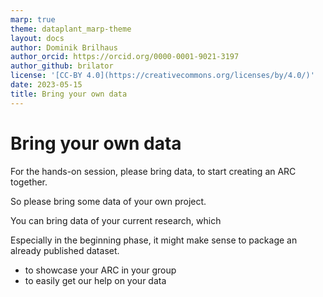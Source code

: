 ```yaml
---
marp: true
theme: dataplant_marp-theme
layout: docs
author: Dominik Brilhaus
author_orcid: https://orcid.org/0000-0001-9021-3197
author_github: brilator
license: '[CC-BY 4.0](https://creativecommons.org/licenses/by/4.0/)'
date: 2023-05-15
title: Bring your own data
---
```


# Bring your own data

For the hands-on session, please bring data, to start creating an ARC together.


So please bring some data of your own project.

You can bring data of your current research, which 

Especially in the beginning phase, it might make sense to package an already published dataset.

- to showcase your ARC in your group
- to easily get our help on your data
